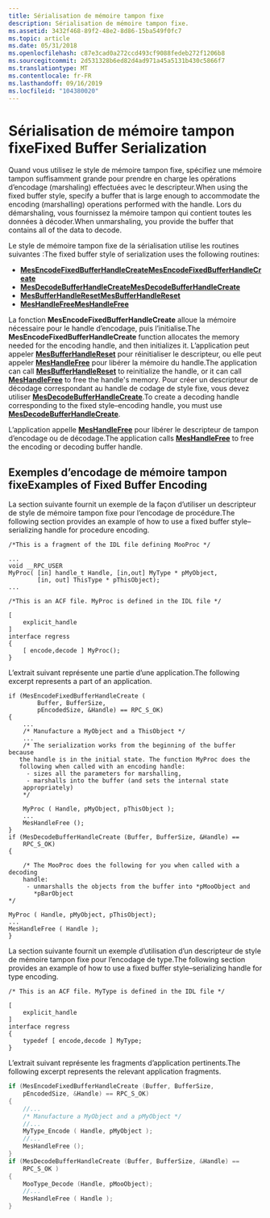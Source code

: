 ```yaml
---
title: Sérialisation de mémoire tampon fixe
description: Sérialisation de mémoire tampon fixe.
ms.assetid: 3432f468-89f2-48e2-8d86-15ba549f0fc7
ms.topic: article
ms.date: 05/31/2018
ms.openlocfilehash: c87e3cad0a272ccd493cf9088fedeb272f1206b8
ms.sourcegitcommit: 2d531328b6ed82d4ad971a45a5131b430c5866f7
ms.translationtype: MT
ms.contentlocale: fr-FR
ms.lasthandoff: 09/16/2019
ms.locfileid: "104380020"
---
```

# <a name="fixed-buffer-serialization"></a><span data-ttu-id="5c2b2-103">Sérialisation de mémoire tampon fixe</span><span class="sxs-lookup"><span data-stu-id="5c2b2-103">Fixed Buffer Serialization</span></span>

<span data-ttu-id="5c2b2-104">Quand vous utilisez le style de mémoire tampon fixe, spécifiez une mémoire tampon suffisamment grande pour prendre en charge les opérations d’encodage (marshaling) effectuées avec le descripteur.</span><span class="sxs-lookup"><span data-stu-id="5c2b2-104">When using the fixed buffer style, specify a buffer that is large enough to accommodate the encoding (marshalling) operations performed with the handle.</span></span> <span data-ttu-id="5c2b2-105">Lors du démarshaling, vous fournissez la mémoire tampon qui contient toutes les données à décoder.</span><span class="sxs-lookup"><span data-stu-id="5c2b2-105">When unmarshaling, you provide the buffer that contains all of the data to decode.</span></span>

<span data-ttu-id="5c2b2-106">Le style de mémoire tampon fixe de la sérialisation utilise les routines suivantes :</span><span class="sxs-lookup"><span data-stu-id="5c2b2-106">The fixed buffer style of serialization uses the following routines:</span></span>

-   [<span data-ttu-id="5c2b2-107">**MesEncodeFixedBufferHandleCreate**</span><span class="sxs-lookup"><span data-stu-id="5c2b2-107">**MesEncodeFixedBufferHandleCreate**</span></span>](/windows/desktop/api/Midles/nf-midles-mesencodefixedbufferhandlecreate)
-   [<span data-ttu-id="5c2b2-108">**MesDecodeBufferHandleCreate**</span><span class="sxs-lookup"><span data-stu-id="5c2b2-108">**MesDecodeBufferHandleCreate**</span></span>](/windows/desktop/api/Midles/nf-midles-mesdecodebufferhandlecreate)
-   [<span data-ttu-id="5c2b2-109">**MesBufferHandleReset**</span><span class="sxs-lookup"><span data-stu-id="5c2b2-109">**MesBufferHandleReset**</span></span>](/windows/desktop/api/Midles/nf-midles-mesbufferhandlereset)
-   [<span data-ttu-id="5c2b2-110">**MesHandleFree**</span><span class="sxs-lookup"><span data-stu-id="5c2b2-110">**MesHandleFree**</span></span>](/windows/desktop/api/Midles/nf-midles-meshandlefree)

<span data-ttu-id="5c2b2-111">La fonction **MesEncodeFixedBufferHandleCreate** alloue la mémoire nécessaire pour le handle d’encodage, puis l’initialise.</span><span class="sxs-lookup"><span data-stu-id="5c2b2-111">The **MesEncodeFixedBufferHandleCreate** function allocates the memory needed for the encoding handle, and then initializes it.</span></span> <span data-ttu-id="5c2b2-112">L’application peut appeler [**MesBufferHandleReset**](/windows/desktop/api/Midles/nf-midles-mesbufferhandlereset) pour réinitialiser le descripteur, ou elle peut appeler [**MesHandleFree**](/windows/desktop/api/Midles/nf-midles-meshandlefree) pour libérer la mémoire du handle.</span><span class="sxs-lookup"><span data-stu-id="5c2b2-112">The application can call [**MesBufferHandleReset**](/windows/desktop/api/Midles/nf-midles-mesbufferhandlereset) to reinitialize the handle, or it can call [**MesHandleFree**](/windows/desktop/api/Midles/nf-midles-meshandlefree) to free the handle's memory.</span></span> <span data-ttu-id="5c2b2-113">Pour créer un descripteur de décodage correspondant au handle de codage de style fixe, vous devez utiliser [**MesDecodeBufferHandleCreate**](/windows/desktop/api/Midles/nf-midles-mesdecodebufferhandlecreate).</span><span class="sxs-lookup"><span data-stu-id="5c2b2-113">To create a decoding handle corresponding to the fixed style–encoding handle, you must use [**MesDecodeBufferHandleCreate**](/windows/desktop/api/Midles/nf-midles-mesdecodebufferhandlecreate).</span></span>

<span data-ttu-id="5c2b2-114">L’application appelle [**MesHandleFree**](/windows/desktop/api/Midles/nf-midles-meshandlefree) pour libérer le descripteur de tampon d’encodage ou de décodage.</span><span class="sxs-lookup"><span data-stu-id="5c2b2-114">The application calls [**MesHandleFree**](/windows/desktop/api/Midles/nf-midles-meshandlefree) to free the encoding or decoding buffer handle.</span></span>

## <a name="examples-of-fixed-buffer-encoding"></a><span data-ttu-id="5c2b2-115">Exemples d’encodage de mémoire tampon fixe</span><span class="sxs-lookup"><span data-stu-id="5c2b2-115">Examples of Fixed Buffer Encoding</span></span>

<span data-ttu-id="5c2b2-116">La section suivante fournit un exemple de la façon d’utiliser un descripteur de style de mémoire tampon fixe pour l’encodage de procédure.</span><span class="sxs-lookup"><span data-stu-id="5c2b2-116">The following section provides an example of how to use a fixed buffer style–serializing handle for procedure encoding.</span></span>

``` syntax
/*This is a fragment of the IDL file defining MooProc */

...
void __RPC_USER
MyProc( [in] handle_t Handle, [in,out] MyType * pMyObject,
        [in, out] ThisType * pThisObject);
...

/*This is an ACF file. MyProc is defined in the IDL file */

[
    explicit_handle
]
interface regress
{
    [ encode,decode ] MyProc();
}
```

<span data-ttu-id="5c2b2-117">L’extrait suivant représente une partie d’une application.</span><span class="sxs-lookup"><span data-stu-id="5c2b2-117">The following excerpt represents a part of an application.</span></span>

``` syntax
if (MesEncodeFixedBufferHandleCreate (
        Buffer, BufferSize, 
        pEncodedSize, &Handle) == RPC_S_OK)
{
    ...
    /* Manufacture a MyObject and a ThisObject */
    ...
    /* The serialization works from the beginning of the buffer because 
   the handle is in the initial state. The function MyProc does the    
   following when called with an encoding handle:
     - sizes all the parameters for marshalling,
     - marshalls into the buffer (and sets the internal state 
    appropriately) 
    */

    MyProc ( Handle, pMyObject, pThisObject );
    ...
    MesHandleFree ();
}
if (MesDecodeBufferHandleCreate (Buffer, BufferSize, &Handle) ==
    RPC_S_OK)
{

    /* The MooProc does the following for you when called with a decoding 
    handle:
     - unmarshalls the objects from the buffer into *pMooObject and 
       *pBarObject
*/

MyProc ( Handle, pMyObject, pThisObject);
...
MesHandleFree ( Handle );
}
```

<span data-ttu-id="5c2b2-118">La section suivante fournit un exemple d’utilisation d’un descripteur de style de mémoire tampon fixe pour l’encodage de type.</span><span class="sxs-lookup"><span data-stu-id="5c2b2-118">The following section provides an example of how to use a fixed buffer style–serializing handle for type encoding.</span></span>

``` syntax
/* This is an ACF file. MyType is defined in the IDL file */

[    
    explicit_handle
]
interface regress
{
    typedef [ encode,decode ] MyType;
}
```

<span data-ttu-id="5c2b2-119">L’extrait suivant représente les fragments d’application pertinents.</span><span class="sxs-lookup"><span data-stu-id="5c2b2-119">The following excerpt represents the relevant application fragments.</span></span>


```C++
if (MesEncodeFixedBufferHandleCreate (Buffer, BufferSize, 
    pEncodedSize, &Handle) == RPC_S_OK)
{
    //...
    /* Manufacture a MyObject and a pMyObject */
    //...
    MyType_Encode ( Handle, pMyObject );
    //...
    MesHandleFree ();
}
if (MesDecodeBufferHandleCreate (Buffer, BufferSize, &Handle) ==
    RPC_S_OK )
{
    MooType_Decode (Handle, pMooObject);
    //...
    MesHandleFree ( Handle );
}
```



 

 




